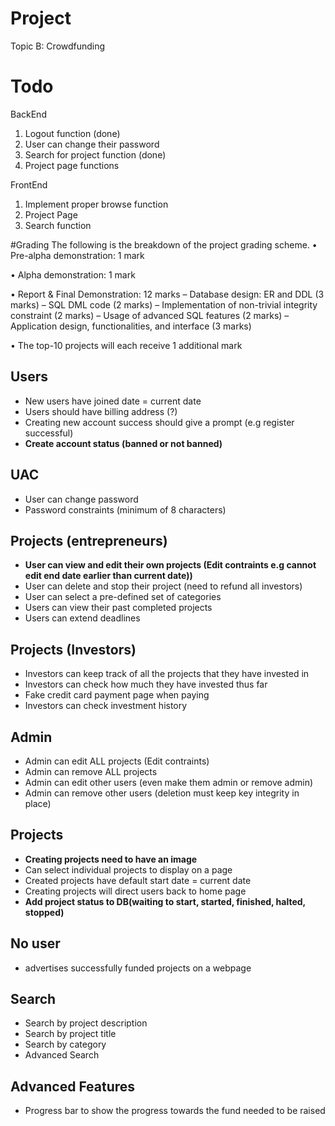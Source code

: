 # Project
Topic B: Crowdfunding

# Todo

BackEnd
1. Logout function (done)
2. User can change their password
3. Search for project function (done)
4. Project page functions

FrontEnd
1. Implement proper browse function
2. Project Page
3. Search function


#Grading
The following is the breakdown of the project grading scheme.
• Pre-alpha demonstration: 1 mark

• Alpha demonstration: 1 mark

• Report & Final Demonstration: 12 marks
	– Database design: ER and DDL (3 marks)
	– SQL DML code (2 marks)
	– Implementation of non-trivial integrity constraint (2 marks)
	– Usage of advanced SQL features (2 marks)
	– Application design, functionalities, and interface (3 marks)
	
• The top-10 projects will each receive 1 additional mark

## Users
- New users have joined date = current date
- Users should have billing address (?)
- Creating new account success should give a prompt (e.g register successful)
- **Create account status (banned or not banned)**

## UAC
- User can change password
- Password constraints (minimum of 8 characters)

## Projects (entrepreneurs)
- **User can view and edit their own projects (Edit contraints e.g cannot edit end date earlier than current date))**
- User can delete and stop their project (need to refund all investors) 
- User can select a pre-defined set of categories
- Users can view their past completed projects
- Users can extend deadlines

## Projects (Investors)
- Investors can keep track of all the projects that they have invested in
- Investors can check how much they have invested thus far
- Fake credit card payment page when paying
- Investors can check investment history

## Admin
- Admin can edit ALL projects (Edit contraints)
- Admin can remove ALL projects	
- Admin can edit other users (even make them admin or remove admin)
- Admin can remove other users (deletion must keep key integrity in place)

## Projects
- **Creating projects need to have an image**
- Can select individual projects to display on a page
- Created projects have default start date = current date
- Creating projects will direct users back to home page
- **Add project status to DB(waiting to start, started, finished, halted, stopped)**


## No user
- advertises successfully funded projects on a webpage


## Search
- Search by project description
- Search by project title
- Search by category
- Advanced Search 

## Advanced Features
- Progress bar to show the progress towards the fund needed to be raised


